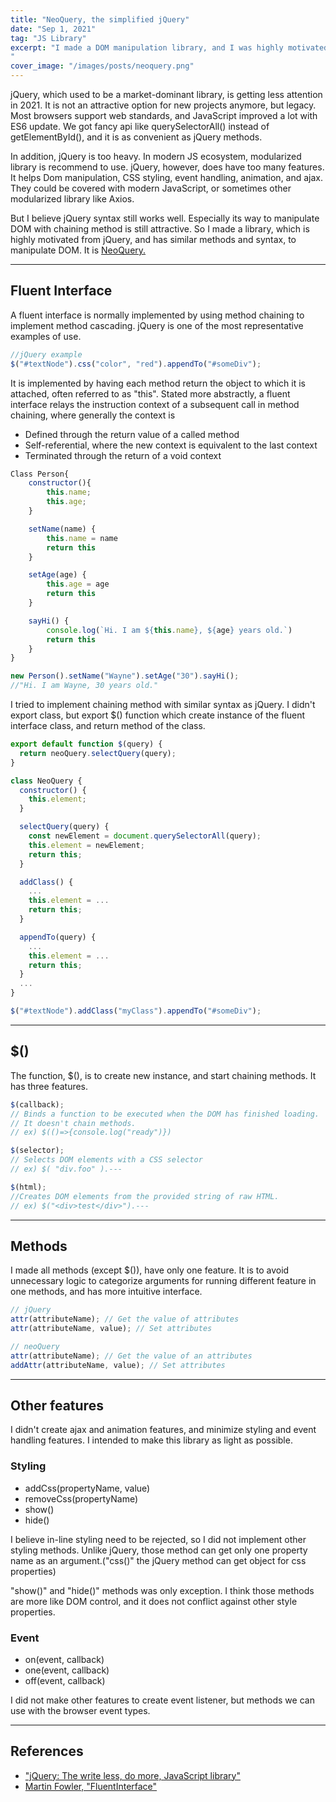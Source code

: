 ```yaml
---
title: "NeoQuery, the simplified jQuery"
date: "Sep 1, 2021"
tag: "JS Library"
excerpt: "I made a DOM manipulation library, and I was highly motivated from jQuery...
"
cover_image: "/images/posts/neoquery.png"
---
```


jQuery, which used to be a market-dominant library, is getting less attention in 2021. It is not an attractive option for new projects anymore, but legacy. Most browsers support web standards, and JavaScript improved a lot with ES6 update. We got fancy api like querySelectorAll() instead of getElementById(), and it is as convenient as jQuery methods.

In addition, jQuery is too heavy. In modern JS ecosystem, modularized library is recommend to use. jQuery, however, does have too many features. It helps Dom manipulation, CSS styling, event handling, animation, and ajax. They could be covered with modern JavaScript, or sometimes other modularized library like Axios.

But I believe jQuery syntax still works well. Especially its way to manipulate DOM with chaining method is still attractive. So I made a library, which is highly motivated from jQuery, and has similar methods and syntax, to manipulate DOM. It is [NeoQuery.](https://github.com/waynethebb/neoquery)

---

## Fluent Interface

A fluent interface is normally implemented by using method chaining to implement method cascading. jQuery is one of the most representative examples of use.

```javascript
//jQuery example
$("#textNode").css("color", "red").appendTo("#someDiv");
```

It is implemented by having each method return the object to which it is attached, often referred to as "this". Stated more abstractly, a fluent interface relays the instruction context of a subsequent call in method chaining, where generally the context is

- Defined through the return value of a called method
- Self-referential, where the new context is equivalent to the last context
- Terminated through the return of a void context

```javascript
Class Person{
    constructor(){
        this.name;
        this.age;
    }

    setName(name) {
        this.name = name
        return this
    }

    setAge(age) {
        this.age = age
        return this
    }

    sayHi() {
        console.log(`Hi. I am ${this.name}, ${age} years old.`)
        return this
    }
}

new Person().setName("Wayne").setAge("30").sayHi();
//"Hi. I am Wayne, 30 years old."
```

I tried to implement chaining method with similar syntax as jQuery. I didn't export class, but export $() function which create instance of the fluent interface class, and return method of the class.

```javascript
export default function $(query) {
  return neoQuery.selectQuery(query);
}

class NeoQuery {
  constructor() {
    this.element;
  }

  selectQuery(query) {
    const newElement = document.querySelectorAll(query);
    this.element = newElement;
    return this;
  }

  addClass() {
    ...
    this.element = ...
    return this;
  }

  appendTo(query) {
    ...
    this.element = ...
    return this;
  }
  ...
}

$("#textNode").addClass("myClass").appendTo("#someDiv");
```

---

## $()

The function, $(), is to create new instance, and start chaining methods. It has three features.

```javascript
$(callback);
// Binds a function to be executed when the DOM has finished loading.
// It doesn't chain methods.
// ex) $(()=>{console.log("ready")})

$(selector);
// Selects DOM elements with a CSS selector
// ex) $( "div.foo" ).---

$(html);
//Creates DOM elements from the provided string of raw HTML.
// ex) $("<div>test</div>").---
```

---

## Methods

I made all methods (except $()), have only one feature. It is to avoid unnecessary logic to categorize arguments for running different feature in one methods, and has more intuitive interface.

```javascript
// jQuery
attr(attributeName); // Get the value of attributes
attr(attributeName, value); // Set attributes

// neoQuery
attr(attributeName); // Get the value of an attributes
addAttr(attributeName, value); // Set attributes
```

---

## Other features

I didn't create ajax and animation features, and minimize styling and event handling features. I intended to make this library as light as possible.

### Styling

- addCss(propertyName, value)
- removeCss(propertyName)
- show()
- hide()

I believe in-line styling need to be rejected, so I did not implement other styling methods. Unlike jQuery, those method can get only one property name as an argument.("css()" the jQuery method can get object for css properties)

"show()" and "hide()" methods was only exception. I think those methods are more like DOM control, and it does not conflict against other style properties.

### Event

- on(event, callback)
- one(event, callback)
- off(event, callback)

I did not make other features to create event listener, but methods we can use with the browser event types.

---

## References

- ["jQuery: The write less, do more, JavaScript library"](http://jquery.com/)
- [Martin Fowler, "FluentInterface"](https://www.martinfowler.com/bliki/FluentInterface.html)
